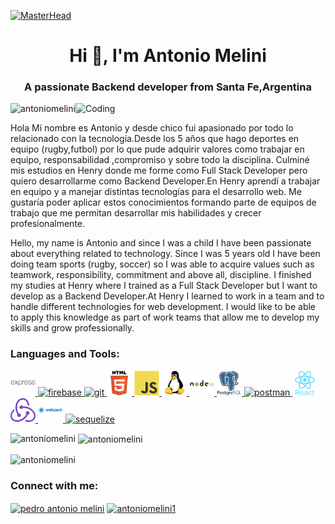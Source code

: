 [![MasterHead](https://media.geeksforgeeks.org/wp-content/cdn-uploads/20220309002834/7-Skills-to-Become-a-Backend-Developer.png)](https://rishavchanda.io)
<h1 align="center">Hi 👋, I'm Antonio Melini</h1>
<h3 align="center">A passionate Backend developer from Santa Fe,Argentina</h3>
<img align="right" alt="Coding" width="400" src="https://camo.githubusercontent.com/c1dcb74cc1c1835b1d716f5051499a2814c683c806b15f04b0eba492863703e9/68747470733a2f2f63646e2e6472696262626c652e636f6d2f75736572732f3733303730332f73637265656e73686f74732f363538313234332f6176656e746f2e676966"/>

<p align="left"> <img src="https://komarev.com/ghpvc/?username=antoniomelini&label=Profile%20views&color=0e75b6&style=flat" alt="antoniomelini" /> </p>


Hola Mi nombre es Antonio y desde chico fui apasionado por todo lo relacionado con la tecnología.Desde los 5 años que hago deportes en equipo (rugby,futbol) por lo que pude adquirir valores como trabajar en equipo, responsabilidad ,compromiso y sobre todo la disciplina.
 Culminé mis estudios en  Henry donde me forme como Full Stack Developer pero quiero desarrollarme como Backend Developer.En Henry
aprendí a trabajar en equipo y a manejar distintas tecnologías para el desarrollo web.
Me gustaría poder aplicar estos conocimientos formando parte de equipos de trabajo que me permitan desarrollar mis habilidades y crecer profesionalmente.

Hello, my name is Antonio and since I was a child I have been passionate about everything related to technology. Since I was 5 years old I have been doing team sports (rugby, soccer) so I was able to acquire values such as teamwork, responsibility, commitment and above all, discipline.
 I finished my studies at Henry where I trained as a Full Stack Developer but I want to develop as a Backend Developer.At Henry
I learned to work in a team and to handle different technologies for web development.
I would like to be able to apply this knowledge as part of work teams that allow me to develop my skills and grow professionally.


<h3 align="left">Languages and Tools:</h3>
<p align="left"> <a href="https://expressjs.com" target="_blank" rel="noreferrer"> <img src="https://raw.githubusercontent.com/devicons/devicon/master/icons/express/express-original-wordmark.svg" alt="express" width="40" height="40"/> </a> <a href="https://firebase.google.com/" target="_blank" rel="noreferrer"> <img src="https://www.vectorlogo.zone/logos/firebase/firebase-icon.svg" alt="firebase" width="40" height="40"/> </a> <a href="https://git-scm.com/" target="_blank" rel="noreferrer"> <img src="https://www.vectorlogo.zone/logos/git-scm/git-scm-icon.svg" alt="git" width="40" height="40"/> </a> <a href="https://www.w3.org/html/" target="_blank" rel="noreferrer"> <img src="https://raw.githubusercontent.com/devicons/devicon/master/icons/html5/html5-original-wordmark.svg" alt="html5" width="40" height="40"/> </a> <a href="https://developer.mozilla.org/en-US/docs/Web/JavaScript" target="_blank" rel="noreferrer"> <img src="https://raw.githubusercontent.com/devicons/devicon/master/icons/javascript/javascript-original.svg" alt="javascript" width="40" height="40"/> </a> <a href="https://www.linux.org/" target="_blank" rel="noreferrer"> <img src="https://raw.githubusercontent.com/devicons/devicon/master/icons/linux/linux-original.svg" alt="linux" width="40" height="40"/> </a> <a href="https://nodejs.org" target="_blank" rel="noreferrer"> <img src="https://raw.githubusercontent.com/devicons/devicon/master/icons/nodejs/nodejs-original-wordmark.svg" alt="nodejs" width="40" height="40"/> </a> <a href="https://www.postgresql.org" target="_blank" rel="noreferrer"> <img src="https://raw.githubusercontent.com/devicons/devicon/master/icons/postgresql/postgresql-original-wordmark.svg" alt="postgresql" width="40" height="40"/> </a> <a href="https://postman.com" target="_blank" rel="noreferrer"> <img src="https://www.vectorlogo.zone/logos/getpostman/getpostman-icon.svg" alt="postman" width="40" height="40"/> </a> <a href="https://reactjs.org/" target="_blank" rel="noreferrer"> <img src="https://raw.githubusercontent.com/devicons/devicon/master/icons/react/react-original-wordmark.svg" alt="react" width="40" height="40"/> </a> <a href="https://redux.js.org" target="_blank" rel="noreferrer"> <img src="https://raw.githubusercontent.com/devicons/devicon/master/icons/redux/redux-original.svg" alt="redux" width="40" height="40"/> </a> <a href="https://webpack.js.org" target="_blank" rel="noreferrer"> <img src="https://raw.githubusercontent.com/devicons/devicon/d00d0969292a6569d45b06d3f350f463a0107b0d/icons/webpack/webpack-original-wordmark.svg" alt="webpack" width="40" height="40"/> </a> <a href="https://sequelize.org/" target="_blank" rel="noreferrer"> <img src="https://seeklogo.com/images/S/sequelize-logo-9A5075DB9F-seeklogo.com.png" alt="sequelize" width="40" height="40"/> </a> </p>

<p><img align="left" src="https://github-readme-stats.vercel.app/api/top-langs?username=antoniomelini&show_icons=true&locale=en&layout=compact" alt="antoniomelini" /></p>

<p>&nbsp;<img align="center" src="https://github-readme-stats.vercel.app/api?username=antoniomelini&show_icons=true&locale=en" alt="antoniomelini" /></p>

<p><img align="center" src="https://github-readme-streak-stats.herokuapp.com/?user=antoniomelini&" alt="antoniomelini" /></p>

<h3 align="left">Connect with me:</h3>
<p align="left">
<a href="https://www.linkedin.com/in/pedro-antonio-melini-b98ab7238/" target="blank"><img align="center" src="https://raw.githubusercontent.com/rahuldkjain/github-profile-readme-generator/master/src/images/icons/Social/linked-in-alt.svg" alt="pedro antonio melini" height="30" width="40" /></a>
<a href="https://instagram.com/antoniomelini1" target="blank"><img align="center" src="https://raw.githubusercontent.com/rahuldkjain/github-profile-readme-generator/master/src/images/icons/Social/instagram.svg" alt="antoniomelini1" height="30" width="40" /></a>
</p>

